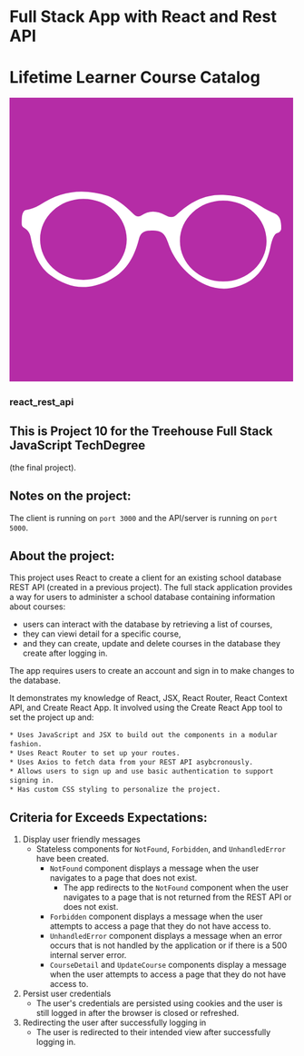 # Full Stack App with React and Rest API
# Lifetime Learner Course Catalog

![glasses](client/src/components/glasses.png)
### react_rest_api

## This is Project 10 for the Treehouse Full Stack JavaScript TechDegree
(the final project).

## Notes on the project:
The client is running on `port 3000` and the API/server is running on `port 5000`.

## About the project:

This project uses React to create a client for an existing school database REST API (created in a previous project). The full stack application provides a way for users to administer a school database containing information about courses: 
- users can interact with the database by retrieving a list of courses, 
- they can viewi detail for a specific course, 
- and they can create, update and delete courses in the database they create after logging in.

The app requires users to create an account and sign in to make changes to the database. 

It demonstrates my knowledge of React, JSX, React Router, React Context API, and Create React App.
It involved using the Create React App tool to set the project up and:

    * Uses JavaScript and JSX to build out the components in a modular fashion.
    * Uses React Router to set up your routes.
    * Uses Axios to fetch data from your REST API asybcronously.
    * Allows users to sign up and use basic authentication to support signing in.
    * Has custom CSS styling to personalize the project.


## Criteria for Exceeds Expectations:

1.  Display user friendly messages
    - Stateless components for `NotFound`, `Forbidden`, and `UnhandledError` have been created.
        - `NotFound` component displays a message when the user navigates to a page that does not exist.
            - The app redirects to the `NotFound` component when the user navigates to a page that is not returned from the REST API or does not exist.
        - `Forbidden` component displays a message when the user attempts to access a page that they do not have access to.
        - `UnhandledError` component displays a message when an error occurs that is not handled by the application or if there is a 500 internal server error.
        - `CourseDetail` and `UpdateCourse` components display a message when the user attempts to access a page that they do not have access to.
2. Persist user credentials
    - The user's credentials are persisted using cookies and the user is still logged in after the browser is closed or refreshed.
3.  Redirecting the user after successfully logging in
    - The user is redirected to their intended view after successfully logging in.
